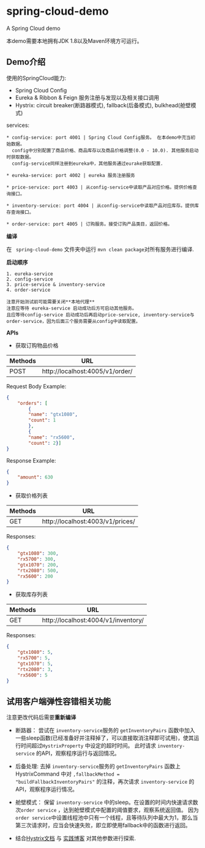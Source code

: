 # spring-cloud-demo
A Spring Cloud demo

本demo需要本地拥有JDK 1.8以及Maven环境方可运行。

## Demo介绍

使用的SpringCloud能力:
* Spring Cloud Config 
* Eureka & Ribbon & Feign 服务注册与发现以及相关接口调用
* Hystrix: circuit breaker(断路器模式), fallback(后备模式), bulkhead(舱壁模式)


services:

```
* config-service: port 4001 | Spring Cloud Config服务。 在本demo中充当初始数据。
  config中分别配置了商品价格、商品库存以及商品价格调整(0.0 - 10.0). 其他服务启动时获取数据。
  config-service同样注册到eureka中，其他服务通过eurake获取配置. 

* eureka-service: port 4002 | eureka 服务注册服务

* price-service: port 4003 | 从config-service中读取产品对应价格。提供价格查询接口。

* inventory-service: port 4004 | 从config-service中读取产品对应库存。提供库存查询接口。

* order-service: port 4005 | 订购服务。接受订购产品类目，返回价格。
```

**编译**

在 ` spring-cloud-demo` 文件夹中运行 `mvn clean package`对所有服务进行编译.


**启动顺序**

```
1. eureka-service
2. config-service
3. price-service & inventory-service
4. order-service

注意开始测试前可能需要关闭**本地代理**
注意应等待 eureka-service 启动成功后方可启动其他服务。
且应等待config-service 启动成功后再启动price-service, inventory-service与order-service，因为后面三个服务需要从config中读取配置。

```

**APIs**



* 获取订购物品价格

| Methods | URL | 
| --- | --- |
| POST | http://localhost:4005/v1/order/ |

Request Body Example:
```json
{
	"orders": [
		{
		"name": "gtx1080",
		"count": 1
		},
		{
		"name": "rx5600",
		"count": 2}]
}
```

Response Example:
```json
{
    "amount": 630
}
```


* 获取价格列表

| Methods | URL | 
| --- | --- |
| GET | http://localhost:4003/v1/prices/ |

Responses:
```json 
{
    "gtx1080": 300,
    "rx5700": 300,
    "gtx1070": 200,
    "rtx2080": 500,
    "rx5600": 200
}
```

* 获取库存列表

| Methods | URL | 
| --- | --- |
| GET | http://localhost:4004/v1/inventory/ |

Responses:
```json 
{
    "gtx1080": 5,
    "rx5700": 5,
    "gtx1070": 5,
    "rtx2080": 3,
    "rx5600": 5
}
```


## 试用客户端弹性容错相关功能

注意更改代码后需要**重新编译** 


* 断路器：
尝试在 `inventory-service`服务的 `getInventoryPairs` 函数中加入一些sleep函数(已经准备好并注释掉了，可以直接取消注释即可试用)，使其运行时间超过`HystrixProperty` 中设定的超时时间。
此时请求 `inventory-service` 的API，观察程序运行与返回情况。

* 后备处理:
去掉 `inventory-service`服务的 `getInventoryPairs` 函数上 HystrixCommand 中对 `,fallbackMethod = "buildFallbackInventoryPairs"` 的注释，再次请求 `inventory-service` 的API，观察程序运行情况。

* 舱壁模式：
保留 `inventory-service` 中的sleep。在设置的时间内快速请求数次`order service` ，达到舱壁模式中配置的阈值要求，观察系统返回值。
因为`order service`中设置线程池中只有一个线程，且等待队列中最大为1，那么当第三次请求时，应当会快速失败，即立即使用fallback中的函数进行返回。

* 结合[Hystrix文档](https://github.com/Netflix/Hystrix/wiki/Configuration) 与 [实践博客](https://zhenbianshu.github.io/2018/09/hystrix_configuration_analysis.html) 对其他参数进行探索.
